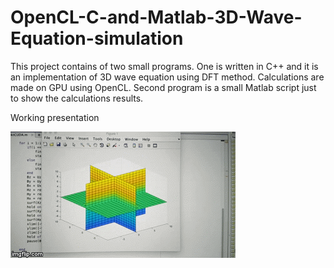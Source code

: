 # OpenCL-C-and-Matlab-3D-Wave-Equation-simulation
This project contains of two small programs. One is written in C++ and it is an implementation of 3D wave equation using DFT method. Calculations are made on GPU using OpenCL. Second program is a small Matlab script just to show the calculations results.

Working presentation

![](310dir.gif)
